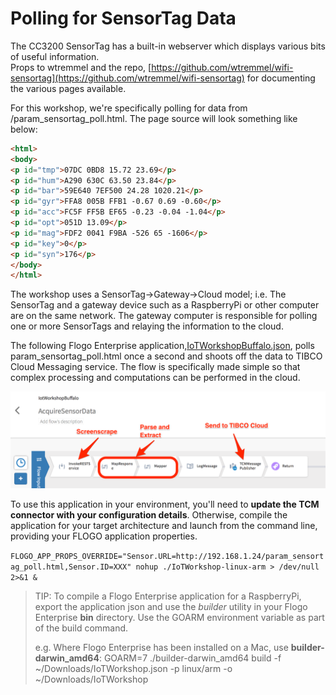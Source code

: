 # Polling for SensorTag Data

The CC3200 SensorTag has a built-in webserver which displays various bits of useful information.<br>Props to wtremmel and the repo, [https://github.com/wtremmel/wifi-sensortag](https://github.com/wtremmel/wifi-sensortag) for documenting the various pages available.

For this workshop, we're specifically polling for data from /param_sensortag_poll.html.  The page source will look something like below:
```html
<html>
<body>
<p id="tmp">07DC 0BD8 15.72 23.69</p>
<p id="hum">A290 630C 63.50 23.84</p>
<p id="bar">59E640 7EF500 24.28 1020.21</p>
<p id="gyr">FFA8 005B FFB1 -0.67 0.69 -0.60</p>
<p id="acc">FC5F FF5B EF65 -0.23 -0.04 -1.04</p>
<p id="opt">051D 13.09</p>
<p id="mag">FDF2 0041 F9BA -526 65 -1606</p>
<p id="key">0</p>
<p id="syn">176</p>
</body>
</html>
```

The workshop uses a SensorTag->Gateway->Cloud model; i.e. The SensorTag and a gateway device such as a RaspberryPi or other computer are on the same network.  The gateway computer is responsible for polling one or more SensorTags and relaying the information to the cloud.

The following Flogo Enterprise application,[IoTWorkshopBuffalo.json](../workshopfiles/IoTWorkshopBuffalo.json), polls param_sensortag_poll.html once a second and shoots off the data to TIBCO Cloud Messaging service.  The flow is specifically made simple so that complex processing and computations can be performed in the cloud.

![CC3220 Acquire Data](img/cc3200_screenscrape.png "Acquire Sensor Data")

To use this application in your environment, you'll need to **update the TCM connector with your configuration details**.  Otherwise, compile the application for your target architecture and launch from the command line, providing your FLOGO application properties.

`FLOGO_APP_PROPS_OVERRIDE="Sensor.URL=http://192.168.1.24/param_sensortag_poll.html,Sensor.ID=XXX" nohup ./IoTWorkshop-linux-arm > /dev/null 2>&1 &`

> TIP: To compile a Flogo Enterprise application for a RaspberryPi, export the application json and use the *builder* utility in your Flogo Enterprise **bin** directory.  Use the GOARM environment variable as part of the build command.
>
> e.g. Where Flogo Enterprise has been installed on a Mac, use **builder-darwin_amd64**:
> GOARM=7 ./builder-darwin_amd64 build -f ~/Downloads/IoTWorkshop.json -p linux/arm -o ~/Downloads/IoTWorkshop



